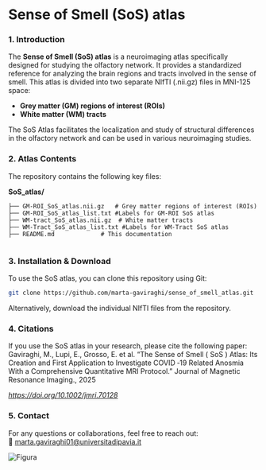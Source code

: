 # **Sense of Smell (SoS) atlas** 

### **1. Introduction** 
The **Sense of Smell (SoS) atlas** is a neuroimaging atlas specifically designed for studying the olfactory network. It provides a standardized reference for analyzing the brain regions and tracts involved in the sense of smell.
This atlas is divided into two separate NIfTI (.nii.gz) files in MNI-125 space:
- **Grey matter (GM) regions of interest (ROIs)**
- **White matter (WM) tracts**

The SoS Atlas facilitates the localization and study of structural differences in the olfactory network and can be used in various neuroimaging studies.

### **2. Atlas Contents**  
The repository contains the following key files:  

**SoS_atlas/**  
```
├── GM-ROI_SoS_atlas.nii.gz   # Grey matter regions of interest (ROIs)
├── GM-ROI_SoS_atlas_list.txt #Labels for GM-ROI SoS atlas
├── WM-tract_SoS_atlas.nii.gz  # White matter tracts
├── WM-Tract_SoS_atlas_list.txt #Labels for WM-Tract SoS atlas
├── README.md             # This documentation


```
### **3. Installation & Download**  
To use the SoS atlas, you can clone this repository using Git:  

```bash
git clone https://github.com/marta-gaviraghi/sense_of_smell_atlas.git

```

Alternatively, download the individual NIfTI files from the repository.

### **4. Citations**  
If you use the SoS atlas in your research, please cite the following paper: Gaviraghi, M., Lupi, E., Grosso, E. et al. “The Sense of Smell ( SoS ) Atlas: Its Creation and First Application to Investigate COVID ‐19 Related Anosmia With a Comprehensive Quantitative MRI Protocol.” Journal of Magnetic Resonance Imaging., 2025

*https://doi.org/10.1002/jmri.70128*  

### **5. Contact**  
For any questions or collaborations, feel free to reach out:  
📧 marta.gaviraghi01@universitadipavia.it 

![Figura](Fig1.tif)



